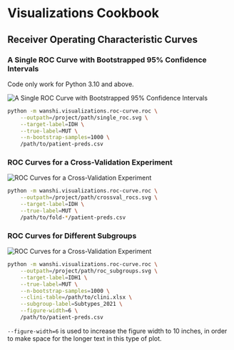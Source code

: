 # Visualizations Cookbook

## Receiver Operating Characteristic Curves

### A Single ROC Curve with Bootstrapped 95% Confidence Intervals

Code only work for Python 3.10 and above.

![A Single ROC Curve with Bootstrapped 95% Confidence Intervals](assets/single_roc.svg)

```sh
python -m wanshi.visualizations.roc-curve.roc \
    --outpath=/project/path/single_roc.svg \
    --target-label=IDH \
    --true-label=MUT \
    --n-bootstrap-samples=1000 \
    /path/to/patient-preds.csv
```

### ROC Curves for a Cross-Validation Experiment

![ROC Curves for a Cross-Validation Experiment](assets/crossval_rocs.svg)

```sh
python -m wanshi.visualizations.roc-curve.roc \
    --outpath=/project/path/crossval_rocs.svg \
    --target-label=IDH \
    --true-label=MUT \
    /path/to/fold-*/patient-preds.csv
```

### ROC Curves for Different Subgroups

![ROC Curves for a Cross-Validation Experiment](assets/roc_subgroup.svg)

```sh
python -m wanshi.visualizations.roc-curve.roc \
    --outpath=/project/path/roc_subgroups.svg \
    --target-label=IDH1 \
    --true-label=MUT \
    --n-bootstrap-samples=1000 \
    --clini-table=/path/to/clini.xlsx \
    --subgroup-label=Subtypes_2021 \
    --figure-width=6 \
    /path/to/patient-preds.csv
```

`--figure-width=6` is used to increase the figure width to 10 inches,
in order to make space for the longer text in this type of plot.